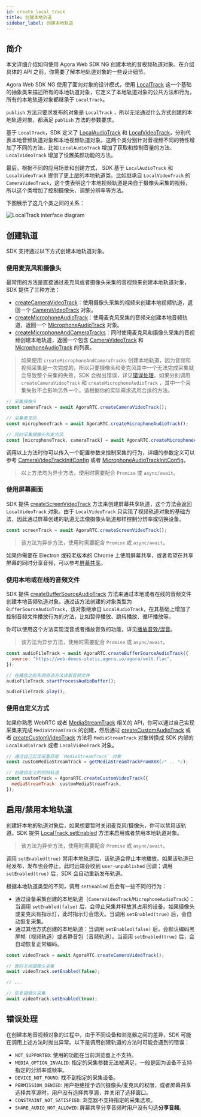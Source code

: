 ```yaml
---
id: create_local_track
title: 创建本地轨道
sidebar_label: 创建本地轨道
---
```


## 简介

本文详细介绍如何使用 Agora Web SDK NG 创建本地的音视频轨道对象。在介绍具体的 API 之前，你需要了解本地轨道对象的一些设计细节。

Agora Web SDK NG 使用了面向对象的设计模式，使用 [LocalTrack](/api/cn/interfaces/ilocaltrack.html) 这一个基础的抽象类来描述所有的本地轨道对象，它定义了本地轨道对象的公共方法和行为，所有的本地轨道对象都继承于 `LocalTrack`。

`publish` 方法只要求发布的对象是 `LocalTrack` ，所以无论通过什么方式创建的本地轨道对象，都满足 `publish` 方法的参数要求。

基于 `LocalTrack`，SDK 定义了 [LocalAudioTrack](/api/cn/interfaces/ilocalaudiotrack.html) 和 [LocalVideoTrack](/api/cn/interfaces/ilocalvideotrack.html)，分别代表本地音频轨道对象和本地视频轨道对象。这两个类分别针对音视频不同的特性增加了不同的方法，比如 `LocalAudioTrack` 增加了获取和控制音量的方法、`LocalVideoTrack` 增加了设置美颜功能的方法。

最后，根据不同的应用场景和创建方式， SDK 基于 `LocalAudioTrack` 和 `LocalVideoTrack` 提供了更上层的本地轨道类。比如继承自 `LocalVideoTrack` 的 `CameraVideoTrack`，这个类表明这个本地视频轨道是来自于摄像头采集的视频，所以这个类增加了控制摄像头、调整分辨率等方法。

下图展示了这几个类之间的关系：

![LocalTrack interface diagram](assets/local-track-interface-diagram.png)

## 创建轨道

SDK 支持通过以下方式创建本地轨道对象。

### 使用麦克风和摄像头

最常用的方法是直接通过麦克风或者摄像头采集的音视频来创建本地轨道对象，SDK 提供了三种方法：

- [createCameraVideoTrack](/api/cn/interfaces/iagorartc.html#createcameravideotrack)：使用摄像头采集的视频来创建本地视频轨道，返回一个 [CameraVideoTrack](/api/cn/interfaces/icameravideotrack.html) 对象。
- [createMicrophoneAudioTrack](/api/cn/interfaces/iagorartc.html#createmicrophoneaudiotrack)：使用麦克风采集的音频来创建本地音频轨道，返回一个 [MicrophoneAudioTrack](/api/cn/interfaces/imicrophoneaudiotrack.html) 对象。
- [createMicrophoneAndCameraTracks](/api/cn/interfaces/iagorartc.html#createmicrophoneandcameratracks)：同时使用麦克风和摄像头采集的音视频创建本地轨道，返回一个包含 [CameraVideoTrack](/api/cn/interfaces/icameravideotrack.html) 和 [MicrophoneAudioTrack](/api/cn/interfaces/imicrophoneaudiotrack.html) 的列表。

> 如果使用 `createMicrophoneAndCameraTracks` 创建本地轨道，因为音频和视频采集是一次完成的，所以只要摄像头和麦克风其中一个无法完成采集就会导致整个采集的失败，SDK 会抛出错误，详见[错误处理](#error)。如果分别调用 `createCameraVideoTrack` 和 `createMicrophoneAudioTrack` ，其中一个采集失败不会影响另外一个。请根据你的实际需求选用合适的方法。

```js
// 采集摄像头
const cameraTrack = await AgoraRTC.createCameraVideoTrack();

// 采集麦克风
const microphoneTrack = await AgoraRTC.createMicrophoneAudioTrack();

// 同时采集摄像头和麦克风
const [microphoneTrack, cameraTrack] = await AgoraRTC.createMicrophoneAndCameraTracks();
```

调用以上方法时你可以传入一个配置参数来控制采集的行为，详细的参数定义可以参考 [CameraVideoTrackInitConfig](/api/cn/interfaces/cameravideotrackinitconfig.html) 或者 [MicrophoneAudioTrackInitConfig](/api/cn/interfaces/microphoneaudiotrackinitconfig.html)。

> 以上方法均为异步方法，使用时需要配合 `Promise` 或 `async/await`。

### 使用屏幕画面

SDK 提供 [createScreenVideoTrack](/api/cn/interfaces/iagorartc.html#createscreenvideotrack) 方法来创建屏幕共享轨道，这个方法会返回 `LocalVideoTrack` 对象。由于 `LocalVideoTrack` 只实现了视频轨道对象的基础方法，因此通过屏幕创建的轨道无法像摄像头轨道那样控制分辨率或切换设备。

```js
const screenTrack = await AgoraRTC.createScreenVideoTrack();
```

> 该方法为异步方法，使用时需要配合 `Promise` 或 `async/await`。

如果你需要在 Electron 或较老版本的 Chrome 上使用屏幕共享，或者希望在共享屏幕的同时分享音频，可以参考[屏幕共享](screensharing.md)。

### 使用本地或在线的音频文件

SDK 提供 [createBufferSourceAudioTrack](/api/cn/interfaces/iagorartc.html#createbuffersourceaudiotrack) 方法来通过本地或者在线的音频文件创建本地音频轨道对象。通过该方法创建的对象类型为 `BufferSourceAudioTrack`，该对象继承自 `LocalAudioTrack`，在其基础上增加了控制音频文件播放行为的方法，比如暂停播放、跳转播放、循环播放等。

你可以使用这个方法实现混音或者播放音效的功能，详见[播放音效/混音](audio_effect_mixing.md)。

> 该方法为异步方法，使用时需要配合 `Promise` 或 `async/await`。

```js
const audioFileTrack = await AgoraRTC.createBufferSourceAudioTrack({
  source: "https://web-demos-static.agora.io/agora/smlt.flac",
});

// 在播放之前先调用该方法读取音频文件
audioFileTrack.startProcessAudioBuffer();

audioFileTrack.play();
```

### 使用自定义方式

如果你熟悉 WebRTC 或者 [MediaStreamTrack](https://developer.mozilla.org/en-US/docs/Web/API/MediaStreamTrack) 相关的 API，你可以通过自己实现采集来完成 `MediaStreamTrack` 的创建，然后通过 [createCustomAudioTrack](/api/cn/interfaces/iagorartc.html#createcustomaudiotrack) 或者 [createCustomVideoTrack](/api/cn/interfaces/iagorartc.html#createcustomvideotrack) 方法将 `MediaStreamTrack` 对象转换成 SDK 内部的 `LocalAudioTrack` 或者 `LocalVideoTrack` 对象。

```js
// 通过自己实现采集获取 `MediaStreamTrack` 对象
const customMediaStreamTrack = getMediaStreamTrackFromXXX(/* .. */);

// 创建自定义的视频轨道
const customTrack = AgoraRTC.createCustomVideoTrack({
  mediaStreamTrack: customMediaStreamTrack,
});
```

## 启用/禁用本地轨道

创建好本地的轨道对象后，如果想要暂时关闭麦克风/摄像头，你可以禁用该轨道。SDK 提供 [LocalTrack.setEnabled](/api/cn/interfaces/ilocaltrack.html#setenabled) 方法来启用或者禁用本地轨道对象。

> 该方法为异步方法，使用时需要配合 `Promise` 或 `async/await`。

调用 `setEnabled(true)` 禁用本地轨道后，该轨道会停止本地播放。如果该轨道已经发布，发布也会停止，此时远端会收到 `user-unpublished` 回调；调用 `setEnabled(true)` 后，SDK 会自动重新发布轨道。

根据本地轨道类型的不同，调用 `setEnabled` 后会有一些不同的行为：

- 通过设备采集创建的本地轨道（`CameraVideoTrack`/`MicrophoneAudioTrack`）：当调用 `setEnabled(false)` 后，会停止采集并释放其占用的设备。如果摄像头或麦克风有指示灯，此时指示灯会熄灭。当调用 `setEnabled(true)` 后，会自动恢复采集。
- 通过其他方式创建的本地轨道：当调用 `setEnabled(false)` 后，会默认编码黑屏帧（视频轨道）或者静音包（音频轨道）。当调用 `setEnabled(true)` 后，会自动恢复正常编码。

```js
const videoTrack = await AgoraRTC.createCameraVideoTrack();

// 暂时关闭摄像头采集
await videoTrack.setEnabled(false);

// ...

// 恢复摄像头采集
await videoTrack.setEnabled(true);
```

## <a name="error"></a>错误处理

在创建本地音视频对象的过程中，由于不同设备和浏览器之间的差异，SDK 可能在调用上述方法时抛出异常。以下是调用创建轨道的方法时可能会遇到的错误：

- `NOT_SUPPORTED`: 使用的功能在当前浏览器上不支持。
- `MEDIA_OPTION_INVALID`: 指定的采集参数无法被满足，一般是因为设备不支持指定的分辨率或帧率。
- `DEVICE_NOT_FOUND`: 找不到指定的采集设备。
- `PERMISSION_DENIED`: 用户拒绝授予访问摄像头/麦克风的权限，或者屏幕共享选择共享源时，用户没有选择共享源，并关闭了选择窗口。
- `CONSTRAINT_NOT_SATISFIED`: 浏览器不支持指定的采集选项。
- `SHARE_AUDIO_NOT_ALLOWED`: 屏幕共享分享音频时用户没有勾选**分享音频**。
